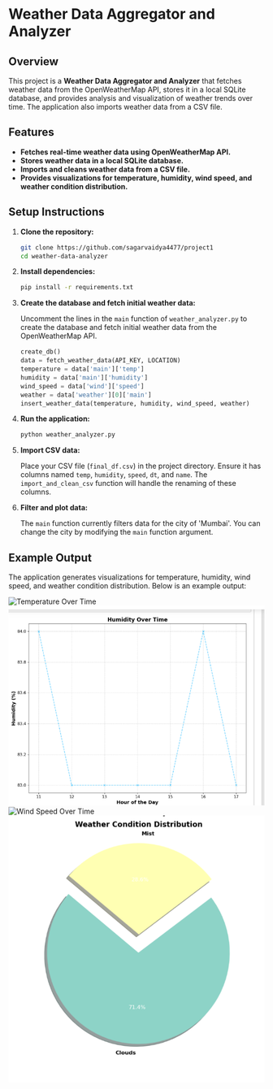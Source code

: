 # **Weather Data Aggregator and Analyzer**

## **Overview**

This project is a **Weather Data Aggregator and Analyzer** that fetches weather data from the OpenWeatherMap API, stores it in a local SQLite database, and provides analysis and visualization of weather trends over time. The application also imports weather data from a CSV file.

## **Features**

- **Fetches real-time weather data using OpenWeatherMap API.**
- **Stores weather data in a local SQLite database.**
- **Imports and cleans weather data from a CSV file.**
- **Provides visualizations for temperature, humidity, wind speed, and weather condition distribution.**

## **Setup Instructions**

1. **Clone the repository:**

    ```bash
    git clone https://github.com/sagarvaidya4477/project1
    cd weather-data-analyzer
    ```

2. **Install dependencies:**

    ```bash
    pip install -r requirements.txt
    ```

3. **Create the database and fetch initial weather data:**

    Uncomment the lines in the `main` function of `weather_analyzer.py` to create the database and fetch initial weather data from the OpenWeatherMap API.

    ```python
    create_db()
    data = fetch_weather_data(API_KEY, LOCATION)
    temperature = data['main']['temp']
    humidity = data['main']['humidity']
    wind_speed = data['wind']['speed']
    weather = data['weather'][0]['main']
    insert_weather_data(temperature, humidity, wind_speed, weather)
    ```

4. **Run the application:**

    ```bash
    python weather_analyzer.py
    ```

5. **Import CSV data:**

    Place your CSV file (`final_df.csv`) in the project directory. Ensure it has columns named `temp`, `humidity`, `speed`, `dt`, and `name`. The `import_and_clean_csv` function will handle the renaming of these columns.

6. **Filter and plot data:**

    The `main` function currently filters data for the city of 'Mumbai'. You can change the city by modifying the `main` function argument.

## **Example Output**

The application generates visualizations for temperature, humidity, wind speed, and weather condition distribution. Below is an example output:

![Temperature Over Time](output/temperature.png)
![Humidity Over Time](output/humidity.png)
![Wind Speed Over Time](output/wind_speed.png)
![Weather Condition Distribution](output/weather.png)
